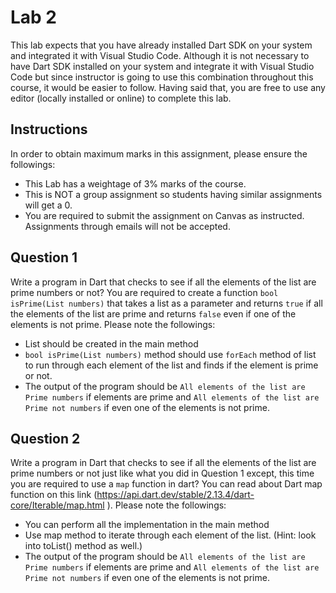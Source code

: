 # Lab 2

This lab expects that you have already installed Dart SDK on your system and integrated it with Visual Studio Code. Although it is not necessary to have Dart SDK installed on your system and integrate it with Visual Studio Code but since instructor is going to use this combination throughout this course, it would be easier to follow. Having said that, you are free to use any editor (locally installed or online) to complete this lab.

## Instructions
In order to obtain maximum marks in this assignment, please ensure the followings:
* This Lab has a weightage of 3% marks of the course.
* This is NOT a group assignment so students having similar assignments will get a 0.
* You are required to submit the assignment on Canvas as instructed. Assignments through emails will not be accepted.

**Question 1**
---------------------

Write a program in Dart that checks to see if all the elements of the list are prime numbers or not? You are required to create a function `bool isPrime(List numbers)` that takes a list as a parameter and returns `true` if all the elements of the list are prime and returns `false` even if one of the elements is not prime. Please note the followings:
* List should be created in the main method
* `bool isPrime(List numbers)` method should use `forEach` method of list to run through each element of the list and finds if the element is prime or not.
* The output of the program should be `All elements of the list are Prime numbers` if elements are prime and `All elements of the list are Prime not numbers` if even one of the elements is not prime.

**Question 2**
---------------------
Write a program in Dart that checks to see if all the elements of the list are prime numbers or not just like what you did in Question 1 except, this time you are required to use a `map` function in dart? You can read about Dart map function on this link (https://api.dart.dev/stable/2.13.4/dart-core/Iterable/map.html ). 
Please note the followings:
* You can perform all the implementation in the main method
* Use map method to iterate through each element of the list. (Hint: look into toList() method as well.)
* The output of the program should be `All elements of the list are Prime numbers` if elements are prime and `All elements of the list are Prime not numbers` if even one of the elements is not prime.
